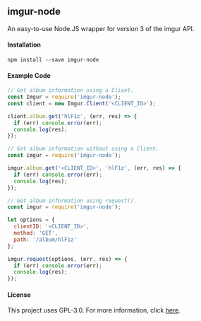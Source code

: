 ## imgur-node
An easy-to-use Node.JS wrapper for version 3 of the imgur API.

#### Installation
```
npm install --save imgur-node
```

#### Example Code
```javascript
// Get album information using a Client.
const Imgur = require('imgur-node');
const client = new Imgur.Client('<CLIENT_ID>');

client.album.get('hlF1z', (err, res) => {
  if (err) console.error(err);
  console.log(res);
});
```

```javascript
// Get album information without using a Client.
const imgur = require('imgur-node');

imgur.album.get('<CLIENT_ID>', 'hlF1z', (err, res) => {
  if (err) console.error(err);
  console.log(res);
});
```

```javascript
// Get album information using request().
const imgur = require('imgur-node');

let options = {
  clientID: '<CLIENT_ID>',
  method: 'GET',
  path: '/album/hlF1z'
};

imgur.request(options, (err, res) => {
  if (err) console.error(err);
  console.log(res);
});
```

#### License
This project uses GPL-3.0. For more information, click [here]().
